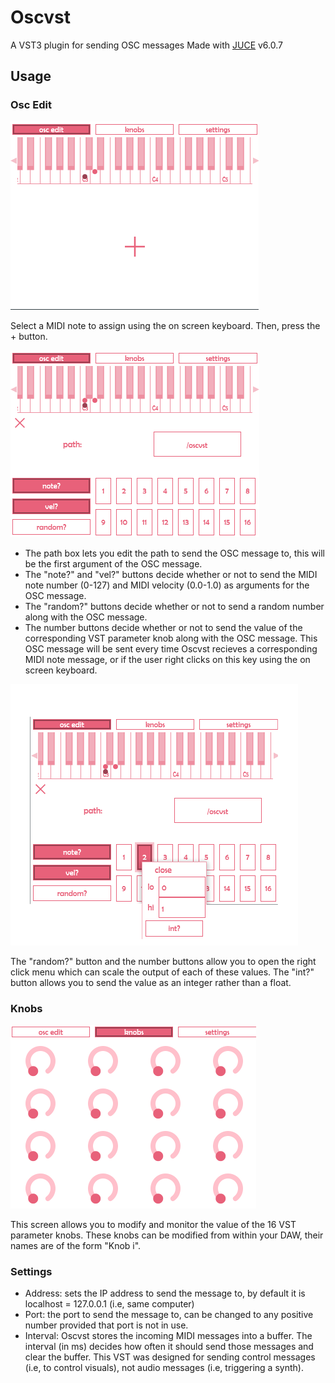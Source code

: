 # Oscvst
A VST3 plugin for sending OSC messages
Made with [JUCE](https://github.com/juce-framework/JUCE) v6.0.7

## Usage

### Osc Edit
![Osc Edit Menu](/ReadmeImages/main.png)

Select a MIDI note to assign using the on screen keyboard. Then, press the + button.

![Osc Edit Screen](/ReadmeImages/oscEdit.png)

- The path box lets you edit the path to send the OSC message to, this will be the first argument of the OSC message.
- The "note?" and "vel?" buttons decide whether or not to send the MIDI note number (0-127) and MIDI velocity (0.0-1.0) as arguments for the OSC message.
- The "random?" buttons decide whether or not to send a random number along with the OSC message.
- The number buttons decide whether or not to send the value of the corresponding VST parameter knob along with the OSC message.
This OSC message will be sent every time Oscvst recieves a corresponding MIDI note message, or if the user right clicks on this key using the on screen keyboard.

![Right Click Menu](/ReadmeImages/rightClickMenu.png)

The "random?" button and the number buttons allow you to open the right click menu which can scale the output of each of these values. The "int?" button allows you to send the value as an integer rather than a float.

### Knobs
![Knob Menu](/ReadmeImages/knobs.png)

This screen allows you to modify and monitor the value of the 16 VST parameter knobs. These knobs can be modified from within your DAW, their names are of the form "Knob i".

### Settings

- Address: sets the IP address to send the message to, by default it is localhost = 127.0.0.1 (i.e, same computer)
- Port: the port to send the message to, can be changed to any positive number provided that port is not in use.
- Interval: Oscvst stores the incoming MIDI messages into a buffer. The interval (in ms) decides how often it should send those messages and clear the buffer. This VST was designed for sending control messages (i.e, to control visuals), not audio messages (i.e, triggering a synth).
